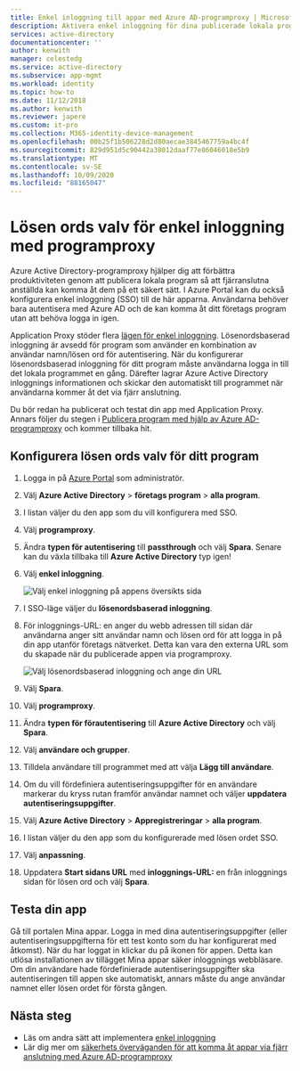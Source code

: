 ```yaml
---
title: Enkel inloggning till appar med Azure AD-programproxy | Microsoft Docs
description: Aktivera enkel inloggning för dina publicerade lokala program med Azure AD-programproxy i Azure Portal.
services: active-directory
documentationcenter: ''
author: kenwith
manager: celestedg
ms.service: active-directory
ms.subservice: app-mgmt
ms.workload: identity
ms.topic: how-to
ms.date: 11/12/2018
ms.author: kenwith
ms.reviewer: japere
ms.custom: it-pro
ms.collection: M365-identity-device-management
ms.openlocfilehash: 00b25f1b506228d2d80aecae3845467759a4bc4f
ms.sourcegitcommit: 829d951d5c90442a38012daaf77e86046018e5b9
ms.translationtype: MT
ms.contentlocale: sv-SE
ms.lasthandoff: 10/09/2020
ms.locfileid: "88165047"
---
```

# <a name="password-vaulting-for-single-sign-on-with-application-proxy"></a>Lösen ords valv för enkel inloggning med programproxy

Azure Active Directory-programproxy hjälper dig att förbättra produktiviteten genom att publicera lokala program så att fjärranslutna anställda kan komma åt dem på ett säkert sätt. I Azure Portal kan du också konfigurera enkel inloggning (SSO) till de här apparna. Användarna behöver bara autentisera med Azure AD och de kan komma åt ditt företags program utan att behöva logga in igen.

Application Proxy stöder flera [lägen för enkel inloggning](sso-options.md#choosing-a-single-sign-on-method). Lösenordsbaserad inloggning är avsedd för program som använder en kombination av användar namn/lösen ord för autentisering. När du konfigurerar lösenordsbaserad inloggning för ditt program måste användarna logga in till det lokala programmet en gång. Därefter lagrar Azure Active Directory inloggnings informationen och skickar den automatiskt till programmet när användarna kommer åt det via fjärr anslutning.

Du bör redan ha publicerat och testat din app med Application Proxy. Annars följer du stegen i [Publicera program med hjälp av Azure AD-programproxy](application-proxy-add-on-premises-application.md) och kommer tillbaka hit.

## <a name="set-up-password-vaulting-for-your-application"></a>Konfigurera lösen ords valv för ditt program

1. Logga in på [Azure Portal](https://portal.azure.com) som administratör.
1. Välj **Azure Active Directory**  >  **företags program**  >  **alla program**.
1. I listan väljer du den app som du vill konfigurera med SSO.  
1. Välj **programproxy**. 
1. Ändra **typen för autentisering** till **passthrough** och välj **Spara**. Senare kan du växla tillbaka till **Azure Active Directory** typ igen! 
1. Välj **enkel inloggning**.

   ![Välj enkel inloggning på appens översikts sida](./media/application-proxy-configure-single-sign-on-password-vaulting/select-sso.png)

1. I SSO-läge väljer du **lösenordsbaserad inloggning**.
1. För inloggnings-URL: en anger du webb adressen till sidan där användarna anger sitt användar namn och lösen ord för att logga in på din app utanför företags nätverket. Detta kan vara den externa URL som du skapade när du publicerade appen via programproxy.

   ![Välj lösenordsbaserad inloggning och ange din URL](./media/application-proxy-configure-single-sign-on-password-vaulting/password-sso.png)

1. Välj **Spara**.
1. Välj **programproxy**. 
1. Ändra **typen för förautentisering** till **Azure Active Directory** och välj **Spara**. 
1. Välj **användare och grupper**.
1. Tilldela användare till programmet med att välja **Lägg till användare**. 
1. Om du vill fördefiniera autentiseringsuppgifter för en användare markerar du kryss rutan framför användar namnet och väljer **uppdatera autentiseringsuppgifter**.
1. Välj **Azure Active Directory**  >  **Appregistreringar**  >  **alla program**.
1. I listan väljer du den app som du konfigurerade med lösen ordet SSO.
1. Välj **anpassning**. 
1. Uppdatera **Start sidans URL** med **inloggnings-URL:** en från inloggnings sidan för lösen ord och välj **Spara**.  



<!-- Need to repro?
7. The page should tell you that a sign-in form was successfully detected at the provided URL. If it doesn't, select **Configure [your app name] Password Single Sign-on Settings** and choose **Manually detect sign-in fields**. Follow the instructions to point out where the sign-in credentials go. 
-->

## <a name="test-your-app"></a>Testa din app

Gå till portalen Mina appar. Logga in med dina autentiseringsuppgifter (eller autentiseringsuppgifterna för ett test konto som du har konfigurerat med åtkomst). När du har loggat in klickar du på ikonen för appen. Detta kan utlösa installationen av tillägget Mina appar säker inloggnings webbläsare. Om din användare hade fördefinierade autentiseringsuppgifter ska autentiseringen till appen ske automatiskt, annars måste du ange användar namnet eller lösen ordet för första gången. 

## <a name="next-steps"></a>Nästa steg

- Läs om andra sätt att implementera [enkel inloggning](what-is-single-sign-on.md)
- Lär dig mer om [säkerhets överväganden för att komma åt appar via fjärr anslutning med Azure AD-programproxy](application-proxy-security.md)
